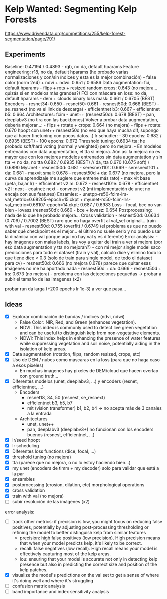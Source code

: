 # Kelp Wanted: Segmenting Kelp Forests

https://www.drivendata.org/competitions/255/kelp-forest-segmentation/page/791/

## Experiments

Baseline: 0.47194 / 0.4893
	- rgb, no da, default hparams
Feature engineering: r18, no da, default hparams (he probado varias normalizaciones y con/sin índices y esta es la mejor combinación)
	- false color (norm 2e4) + ndvi + ndwi: 0.651 / 0.6586 
Data augmentation: fci, default hparams 
	- flips + rots + resized random crops: 0.643 (no mejora... quizás si en modelos más grandes?)
FCI con máscara en loss: no da, default hparams
	- dem + clouds binary loss mask: 0.661 / 0.6705 (BEST)
Encoders
	- resnet34: 0.650
	- resnet50: 0.661
	- resnest50d: 0.668 (BEST)
	- se_resnext (no va el link de descarga)
	- efficientnet b3: 0.667 
	- efficientnet b5: 0.664
Architectures: fcim
	- unet++ (resnest50d): 0.678 (BEST)
	- pan, deeplabv3 (no tira con las backbones)
Volver a probar data augmentation, debería mejorar...: 
	- flips + rotate + crops: 0.664 (no mejora)
	- flips + rotate: 0.670
hpopt con unet++ resnest50d (no veo que haya mucha dif, supongo que al hacer finetuning con pocos datos...)
lr schudler: 
	- 30 epochs: 0.682 / 0.6935 (BEST)
	- 100 epochs: 0.672
Threshold tuning: 0.6934
tta: he probado soft/hard voting (normal y weighted) pero no mejora. 
	- En modelos entrenados con data augmentation, el tta si mejora. Aún así la mejora no es mayor que con los mejores modelos entrenados sin data augmentation y sin tta -> no da, no tta 0.682 / 0.6935 (BEST) // da, tta 0.670 (0.675 soft) / 0.6890
MyUnet
	- resnest50d: 0.681 
	- seresnext101: 0.669
	- seresnext101 + da: 0.681 
	- maxvit small: 0.678
	- resnest50d + da: 0.677 (no mejora, pero la curva de aprendizaje me sugiere que entrene más rato)
	- max vit base (peta, bajar lr)
	- efficientnet v2 m: 0.672
	- resnest101e: 0.678
	- efficientnet v2 l: next
	- coatnet: next
	- convnext v2 (mi implementación de unet no encaja con sus features)
Ensamles:
	- unetpp-rs50-fcim-lrs-val_metric=0.68205-epoch=15.ckpt + myunet-rs50-fcim-lrs-val_metric=0.68107-epoch=14.ckpt: 0.687 / 0.6983 
Loss
	- focal, bce no van bien
	- lovasz (resnes50d): 0.660
	- bce + lovasz: 0.654
Postprocessing: nada de lo que he probado mejora...
Cross validation
	- resnest50d: 0.6634 (0.709) / 0.7002 (BEST) raro que no haga overfit al val_set original...
train with val
	- resnest50d: 0.755 (overfit) / 0.6749 (el problema es que no puedo saber qué checkpoint es el mejor... el último no suele serlo y no puedo usar la dinámica con val porque aquí no hay val y es diferente)
Error analysis:
	- hay imágenes con malas labels, las voy a quitar del train a ver si mejora (por eso data augmentation y tta no mejoran?)
	- con mi mejor single model saco predicciones para todo el dataset (train y val), calculo dice y elimino todo lo que tiene dice < 0.3 (solo de train para single model, de todo el dataset para cv)
	- resnest50d: 0.666 (no mejora 0.678) parece que quitar esas imágenes no me ha aportado nada
	- resnest50d + da: 0.666
	- resnest50d + lrs: 0.673 (no mejora)
	- problema con las detecciones pequeñas -> probar a subir el tamaño de las imagenes (x2)

probar run da larga (+200 epochs lr 1e-3) a ver que pasa...

## Ideas

- [x] Explorar combinación de bandas / índices (ndvi, ndwi)
	- False Color: NIR, Red, and Green (enhances vegetation).
	- NDVI: This index is commonly used to detect live green vegetation and can be useful to distinguish kelp from non-vegetative elements.
	- NDWI: This index helps in enhancing the presence of water features while suppressing vegetation and soil noise, potentially aiding in the isolation of kelp areas.
- [x] Data augmentation (rotation, flips, random resized, crops, etc)
- [x] Uso de DEM / nubes como máscaras en la loss (para que no haga caso a esos pixeles)
	- En muchas imágenes hay pixeles de DEM/cloud que hacen overlap con ground truth...
- [x] Diferentes modelos (unet, deeplabv3, ...) y encoders (resnet, efficientnet, ...)
	- Encoders
		- resnet18, 34, 50 (resnest, se_resnext)
		- efficientnet b3, b5, b7
		- mit (vision transformer) b1, b2, b4 -> no acepta más de 3 canales a la entrada
	- Architectures
		- unet, unet++
		- pan, deeplabv3 (deeplabv3+) no funcionan con los encoders buenos (resnest, efficientnet, ...)
- [x] lr/seed hpopt
- [x] lr scheduling
- [x] Diferentes loss functions (dice, focal, ...)
- [x] threshold tuning (no mejora)
- [x] tta (parece que no mejora, o no lo estoy haciendo bien...)
- [x] my unet (encoders de timm + my decoder) solo para validar que está a la par
- [x] ensambles
- [x] postprocessing (erosion, dilation, etc) morphological operations
- [x] cross validation
- [x] train with val (no mejora)
- [ ] subir resolución de las imágenes (x2)

error analysis:
- [ ] track other metrics: if precision is low, you might focus on reducing false positives, potentially by adjusting post-processing thresholding or refining the model to better distinguish kelp from similar features
	- precision: high false positives (low precision). High precision means that when your model predicts kelp, it's likely to be correct.
	- recall: false negatives (low recall). High recall means your model is effectively capturing most of the kelp areas.
	- iou: ensuring that your model is accurate not only in detecting kelp presence but also in predicting the correct size and position of the kelp patches.
- [x] visualize the model's predictions on the val set to get a sense of where it's doing well and where it's struggling
- [ ] confusion matrix analysis
- [ ] band importance and index sensitivity analysis